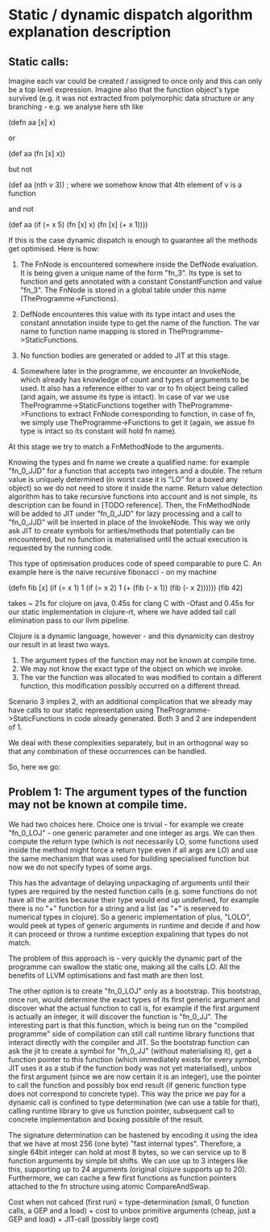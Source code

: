 # Static / dynamic dispatch algorithm explanation description

## Static calls:

Imagine each var could be created / assigned to once only and this can only be a top level expression.
Imagine also that the function object's type survived (e.g. it was not extracted from polymorphic data structure or any branching - e.g. we analyse here sth like

(defn aa [x] x) 

or 

(def aa (fn [x] x))

but not

(def aa (nth v 3)) ; where we somehow know that 4th element of v is a function

and not 

(def aa (if (= x 5) (fn [x] x) (fn [x] (+ x 1))))


If this is the case dynamic dispatch is enough to guarantee all the methods get optimised. Here is how:

1. The FnNode is encountered somewhere inside the DefNode evaluation. It is being given a unique name of the form "fn_3". Its type is set to function and gets annotated with a constant ConstantFunction and value "fn_3". The FnNode is stored in a global table under this name (TheProgramme->Functions).

2. DefNode encounteres this value with its type intact and uses the constant annotation inside type to get the name of the function. The var name to function name mapping is stored in TheProgramme->StaticFunctions.

3. No function bodies are generated or added to JIT at this stage. 

4. Somewhere later in the programme, we encounter an InvokeNode, which already has knowledge of count and types of arguments to be used. It also has a reference either to var or to fn object being called (and again, we assume its type is intact). In case of var we use TheProgramme->StaticFunctions together with TheProgramme->Functions to extract FnNode corresponding to function, in case of fn, we simply use TheProgramme->Functions to get it (again, we assue fn type is intact so its constant will hold fn name).

At this stage we try to match a FnMethodNode to the arguments.

Knowing the types and fn name we create a qualified name: for example "fn_0_JJD" for a function that accepts two integers and a double. The return value is uniquely determined (in worst case it is "LO" for a boxed any object) so we do not need to store it inside the name. Return value detection algorithm has to take recursive functions into account and is not simple, its description can be found in [TODO reference]. Then, the FnMethodNode will be added to JIT under "fn_0_JJD" for lazy processing and a call to "fn_0_JJD" will be inserted in place of the InvokeNode. This way we only ask JIT to create symbols for arities/methods that potentially can be encountered, but no function is materialised until the actual execution is requested by the running code.

This type of optimisation produces code of speed comparable to pure C. An example here is the naive recursive fibonacci - on my machine 

(defn fib [x] (if (= x 1) 1 (if (= x 2) 1 (+ (fib (- x 1)) (fib (- x 2))))))
(fib 42)

takes ~ 21s for clojure on java, 0.45s for clang C with -Ofast and 0.45s for our static implementation in clojure-rt, where we have added tail call elimination pass to our llvm pipeline.


Clojure is a dynamic language, however - and this dynamicity can destroy our result in at least two ways.

1. The argument types of the function may not be known at compile time. 
2. We may not know the exact type of the object on which we invoke.
3. The var the function was allocated to was modified to contain a different function, this modification possibly occurred on a different thread.

Scenario 3 implies 2, with an additional complication that we already may have calls to our static representation using TheProgramme->StaticFunctions in code already generated. Both 3 and 2 are independent of 1.

We deal with these complexities separately, but in an orthogonal way so that any combination of these occurrences can be handled.

So, here we go:

## Problem 1: The argument types of the function may not be known at compile time. 

We had two choices here. Choice one is trivial - for example we create "fn_0_LOJ" - one generic parameter and one integer as args. We can then compute the return type (which is not necessarily LO, some functions used inside the method might force a return type even if all args are LO) and use the same mechanism that was used for building specialised function but now we do not specify types of some args. 

This has the advantage of delaying unpackaging of arguments until their types are required by the nested function calls (e.g. some functions do not have all the arities because their type would end up undefined, for example there is no "+" function for a string and a list (as "+" is reserved to numerical types in clojure). So a generic implementation of plus, "LOLO", would peek at types of generic arguments in runtime and decide if and how it can proceed or throw a runtime exception expalining that types do not match.

The problem of this approach is - very quickly the dynamic part of the programme can swallow the static one, making all the calls LO.
All the benefits of LLVM optimisations and fast math are then lost.

The other option is to create "fn_0_LOJ" only as a bootstrap. This bootstrap, once run, would determine the exact types of its first generic argument and discover what the actual function to call is, for example if the first argument is actually an integer, it will discover the function is "fn_0_JJ". The interesting part is that this function, which is being run on the "compiled programme" side of compilation can still call runtime library functions that interact directly with the compiler and JIT. So the bootstrap function can ask the jit to create a symbol for "fn_0_JJ" (without materialising it), get a function pointer to this function (which immediately exists for every symbol, JIT uses it as a stub if the function body was not yet materialised), unbox the first argument (since we are now certain it is an integer), use the pointer to call the function and possibly box end result (if generic function type does not correspond to concrete type). This way the price we pay for a dynamic call is confined to type determination (we can use a table for that), calling runtime library to give us function pointer, subsequent call to concrete implementation and boxing possible of the result. 

The signature determination can be hastened by encoding it using the idea that we have at most 256 (one byte) "fast internal types". Therefore, a single 64bit integer can hold at most 8 bytes, so we can service up to 8 function arguments by simple bit shifts. We can use up to 3 integers like this, supporting up to 24 arguments (original clojure supports up to 20). Furthermore, we can cache a few first functions as function pointers attached to the fn structure using atomic CompareAndSwap.  

Cost when not cahced (first run) = type-determination (small, 0 function calls, a GEP and a load) + cost to unbox primitive arguments (cheap, just a GEP and load) + JIT-call (possibly large cost)
 
















